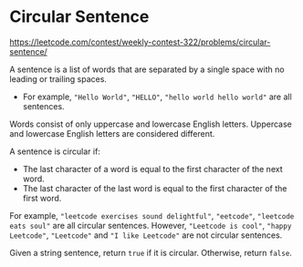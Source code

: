 # Circular Sentence

https://leetcode.com/contest/weekly-contest-322/problems/circular-sentence/

A sentence is a list of words that are separated by a single space with no leading or trailing spaces.

- For example, `"Hello World"`, `"HELLO"`, `"hello world hello world"` are all sentences.

Words consist of only uppercase and lowercase English letters. Uppercase and lowercase English letters are considered different.

A sentence is circular if:
- The last character of a word is equal to the first character of the next word.
- The last character of the last word is equal to the first character of the first word.

For example, `"leetcode exercises sound delightful"`, `"eetcode"`, `"leetcode eats soul"` are all circular sentences.
However, `"Leetcode is cool"`, `"happy Leetcode"`, `"Leetcode"` and `"I like Leetcode"` are not circular sentences.

Given a string sentence, return `true` if it is circular. Otherwise, return `false`.

